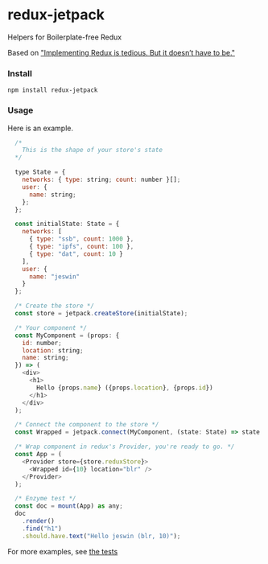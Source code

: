 # redux-jetpack

Helpers for Boilerplate-free Redux

Based on ["Implementing Redux is tedious. But it doesn’t have to be."](https://medium.com/@jeswin/implementing-redux-is-tedious-but-it-doesnt-have-to-be-33702a1fb1dd)

### Install

```
npm install redux-jetpack
```

### Usage

Here is an example.

```js
  /*
    This is the shape of your store's state
  */

  type State = {
    networks: { type: string; count: number }[];
    user: {
      name: string;
    };
  };

  const initialState: State = {
    networks: [
      { type: "ssb", count: 1000 },
      { type: "ipfs", count: 100 },
      { type: "dat", count: 10 }
    ],
    user: {
      name: "jeswin"
    }
  };

  /* Create the store */
  const store = jetpack.createStore(initialState);

  /* Your component */
  const MyComponent = (props: {
    id: number;
    location: string;
    name: string;
  }) => (
    <div>
      <h1>
        Hello {props.name} ({props.location}, {props.id})
      </h1>
    </div>
  );

  /* Connect the component to the store */
  const Wrapped = jetpack.connect(MyComponent, (state: State) => state.user);

  /* Wrap component in redux's Provider, you're ready to go. */
  const App = (
    <Provider store={store.reduxStore}>
      <Wrapped id={10} location="blr" />
    </Provider>
  );

  /* Enzyme test */
  const doc = mount(App) as any;
  doc
    .render()
    .find("h1")
    .should.have.text("Hello jeswin (blr, 10)");
```

For more examples, see [the tests](https://github.com/jeswin/redux-jetpack/blob/master/src/test/test.tsx)
